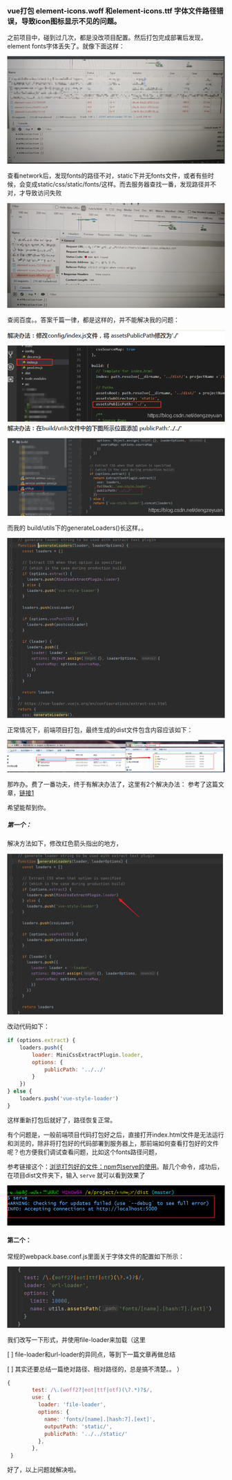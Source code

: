 ### vue打包 element-icons.woff 和element-icons.ttf 字体文件路径错误，导致icon图标显示不见的问题。

之前项目中，碰到过几次，都是没改项目配置。然后打包完成部署后发现，element fonts字体丢失了。就像下面这样：

![丢失1](./2022-4-11/3.png)

查看network后，发现fonts的路径不对，static下并无fonts文件，或者有些时候，会变成static/css/static/fonts/这样。而去服务器查找一番，发现路径并不对，才导致访问失败

![丢失2](./2022-4-11/4.png)

查阅百度。。答案千篇一律，都是这样的，并不能解决我的问题：

![不能解决的解答方法](./2022-4-11/5.png)

而我的 build/utils下的generateLoaders()长这样。。

![我本地的项目](./2022-4-11/6.png)

正常情况下，前端项目打包，最终生成的dist文件包含内容应该如下：

![dist打包后项目目录](./2022-4-11/7.png)


那咋办。费了一番功夫，终于有解决办法了，这里有2个解决办法：
参考了这篇文章，[链接1](https://blog.csdn.net/u013299635/article/details/106523649)

希望能帮到你。

##### 第一个：
解决方法如下，修改红色箭头指出的地方，

![修改这个地方](./2022-4-11/9.png)

改动代码如下：

```js
if (options.extract) {
    loaders.push({
        loader: MiniCssExtractPlugin.loader,
        options: {
            publicPath: '../../'
        }
    })
} else {
    loaders.push('vue-style-loader')
}
```

这样重新打包后就好了，路径恢复正常。

有个问题是，一般前端项目代码打包好之后，直接打开index.html文件是无法运行和浏览的，除非将打包好的代码部署到服务器上，那前端如何查看打包好的文件呢？也方便我们调试查看问题，比如这个fonts路径问题，

参考链接这个：[浏览打包好的文件：npm包serve的使用](https://blog.csdn.net/kiyoometal/article/details/106860510)。敲几个命令，成功后，在项目dist文件夹下，输入 `serve` 就可以看到效果了

![项目预览](./2022-4-11/10.png)


#### 第二个：

常规的webpack.base.conf.js里面关于字体文件的配置如下所示：

![fonts文件配置](./2022-4-11/11.png)

我们改写一下形式，并使用file-loader来加载（这里

[ ] file-loader和url-loader的异同点，等到下一篇文章再做总结

[ ] 其实还要总结一篇绝对路径、相对路径的，总是搞不清楚。。
）

```js
{
        test: /\.(woff2?|eot|ttf|otf)(\?.*)?$/,
        use: {
          loader: 'file-loader',
          options: {
            name: 'fonts/[name].[hash:7].[ext]',
            outputPath: 'static/',
            publicPath: '../../static/'
          },
        },
 }
```

好了，以上问题就解决啦。

<Valine />




